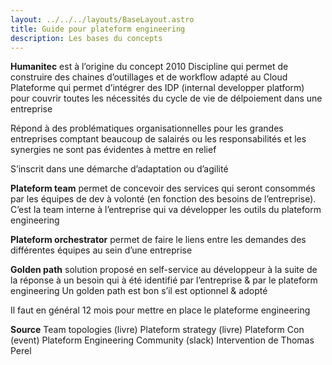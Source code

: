 ```yaml
---
layout: ../../../layouts/BaseLayout.astro
title: Guide pour plateform engineering
description: Les bases du concepts
---
```


**Humanitec** est à l’origine du concept 2010
Discipline qui permet de construire des chaines d’outillages et de workflow adapté au Cloud 
Plateforme qui permet d’intégrer des IDP (internal developper platform) pour couvrir toutes les nécessités du cycle de vie de délpoiement dans une entreprise

Répond à des problématiques organisationnelles pour les grandes entreprises comptant beaucoup de salairés ou les responsabilités et les synergies ne sont pas évidentes à mettre en relief 

S’inscrit dans une démarche d’adaptation ou d’agilité 

**Plateform team** permet de concevoir des services qui seront consommés par les équipes de dev à volonté (en fonction des besoins de l’entreprise). C’est la team interne à l’entreprise qui va développer les outils du plateform engineering

**Plateform orchestrator** permet de faire le liens entre les demandes des différentes équipes au sein d’une entreprise 

**Golden path** solution proposé en self-service au développeur à la suite de la réponse à un besoin qui à été identifié par l’entreprise & par le plateform engineering 
Un golden path est bon s’il est optionnel & adopté 

Il faut en général 12 mois pour mettre en place le plateforme engineering

**Source** 
Team topologies (livre)
Plateform strategy (livre)
Plateform Con (event)
Plateform Engineering Community (slack)
Intervention de Thomas Perel
